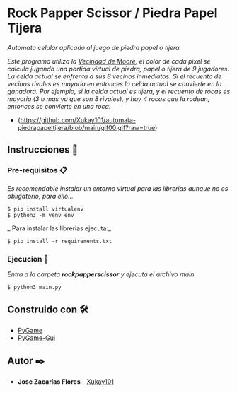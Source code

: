 # Rock Papper Scissor / Piedra Papel Tijera

_Automata celular aplicado al juego de piedra papel o tijera._

_Este programa utiliza la [Vecindad de Moore](https://es.wikipedia.org/wiki/Vecindad_de_Moore), el color de cada píxel se calcula jugando una partida virtual de piedra, papel o tijera de 9 jugadores. La celda actual se enfrenta a sus 8 vecinos inmediatos. Si el recuento de vecinos rivales es mayoria en entonces la celda actual se convierte en la ganadora. Por ejemplo, si la celda 
actual es tijera, y el recuento de rocas es mayoria (3 o mas ya que son 8 rivales), y hay 4 rocas que la rodean, entonces se convierte en una roca._

* (https://github.com/Xukay101/automata-piedrapapeltijera/blob/main/gif00.gif?raw=true)

## Instrucciones 🔧

### Pre-requisitos 📋

_Es recomendable instalar un entorno virtual para las librerias aunque no es obligatorio, para ello..._

```
$ pip install virtualenv
$ python3 -m venv env
```

_ Para instalar las librerias ejecuta:_

```
$ pip install -r requirements.txt
```

### Ejecucion 🚀

_Entra a la carpeta **rockpapperscissor** y ejecuta el archivo main_

```
$ python3 main.py
```

## Construido con 🛠️

* [PyGame](https://www.pygame.org/docs/) 
* [PyGame-Gui](https://pygame-gui.readthedocs.io/en/v_060/) 

## Autor ✒️

* **Jose Zacarías Flores**  - [Xukay101](https://github.com/Xukay101)
